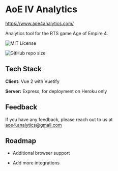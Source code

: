 # AoE IV Analytics

https://www.aoe4analytics.com/

Analytics tool for the RTS game Age of Empire 4.

![MIT License](https://img.shields.io/apm/l/atomic-design-ui.svg?)

![GitHub repo size](https://img.shields.io/github/repo-size/YohannBethoule/aoe4_stats?style=plastic)

## Tech Stack

**Client:** Vue 2 with Vuetify

**Server:** Express, for deployment on Heroku only

## Feedback

If you have any feedback, please reach out to us at aoe4.analytics@gmail.com

## Roadmap

- Additional browser support

- Add more integrations

